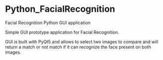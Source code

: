 # Python_FacialRecognition
Facial Recognition Python GUI application

Simple GUI prototype application for Facial Recognition.

GUI is built with PyQt5 and allows to select two images to compare and will return a match or not match if it can recognize the face present on both images.
